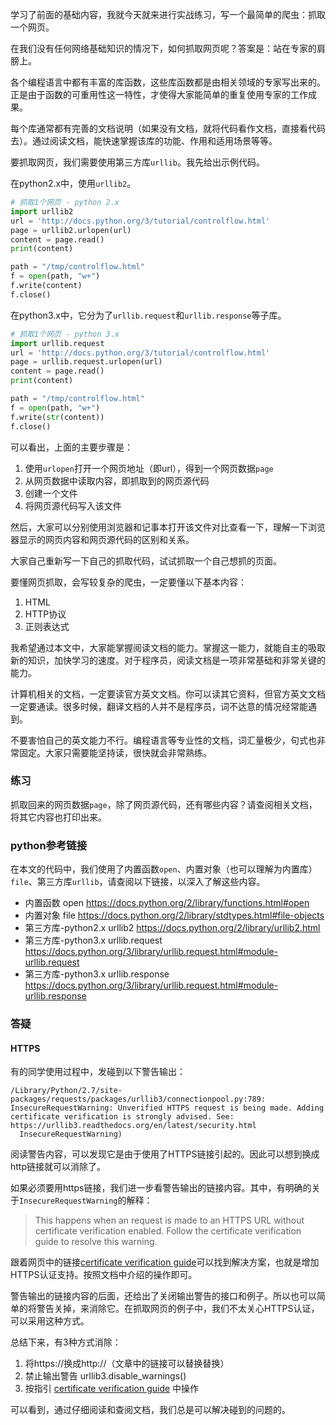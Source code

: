 

学习了前面的基础内容，我就今天就来进行实战练习，写一个最简单的爬虫：抓取一个网页。

在我们没有任何网络基础知识的情况下，如何抓取网页呢？答案是：站在专家的肩膀上。

各个编程语言中都有丰富的库函数，这些库函数都是由相关领域的专家写出来的。正是由于函数的可重用性这一特性，才使得大家能简单的重复使用专家的工作成果。

每个库通常都有完善的文档说明（如果没有文档，就将代码看作文档，直接看代码去）。通过阅读文档，能快速掌握该库的功能、作用和适用场景等等。

要抓取网页，我们需要使用第三方库`urllib`。我先给出示例代码。

在python2.x中，使用`urllib2`。

```py
# 抓取1个网页 - python 2.x
import urllib2
url = 'http://docs.python.org/3/tutorial/controlflow.html'
page = urllib2.urlopen(url)
content = page.read()
print(content)

path = "/tmp/controlflow.html"
f = open(path, "w+")
f.write(content)
f.close()
```

在python3.x中，它分为了`urllib.request`和`urllib.response`等子库。

```py
# 抓取1个网页 - python 3.x
import urllib.request
url = 'http://docs.python.org/3/tutorial/controlflow.html'
page = urllib.request.urlopen(url)
content = page.read()
print(content)

path = "/tmp/controlflow.html"
f = open(path, "w+")
f.write(str(content))
f.close()
```

可以看出，上面的主要步骤是：

1. 使用`urlopen`打开一个网页地址（即url），得到一个网页数据`page`
2. 从网页数据中读取内容，即抓取到的网页源代码
3. 创建一个文件
4. 将网页源代码写入该文件

然后，大家可以分别使用浏览器和记事本打开该文件对比查看一下，理解一下浏览器显示的网页内容和网页源代码的区别和关系。

大家自己重新写一下自己的抓取代码，试试抓取一个自己想抓的页面。


要懂网页抓取，会写较复杂的爬虫，一定要懂以下基本内容：

1. HTML
2. HTTP协议
3. 正则表达式


我希望通过本文中，大家能掌握阅读文档的能力。掌握这一能力，就能自主的吸取新的知识，加快学习的速度。对于程序员，阅读文档是一项非常基础和非常关键的能力。

计算机相关的文档，一定要读官方英文文档。你可以读其它资料，但官方英文文档一定要通读。很多时候，翻译文档的人并不是程序员，词不达意的情况经常能遇到。

不要害怕自己的英文能力不行。编程语言等专业性的文档，词汇量极少，句式也非常固定。大家只需要能坚持读，很快就会非常熟练。

### 练习
抓取回来的网页数据`page`，除了网页源代码，还有哪些内容？请查阅相关文档，将其它内容也打印出来。

### python参考链接
在本文的代码中，我们使用了内置函数`open`、内置对象（也可以理解为内置库）`file`、第三方库`urllib`，请查阅以下链接，以深入了解这些内容。

- 内置函数 open https://docs.python.org/2/library/functions.html#open
- 内置对象 file https://docs.python.org/2/library/stdtypes.html#file-objects
- 第三方库-python2.x urllib2  https://docs.python.org/2/library/urllib2.html
- 第三方库-python3.x urllib.request https://docs.python.org/3/library/urllib.request.html#module-urllib.request
- 第三方库-python3.x urllib.response https://docs.python.org/3/library/urllib.request.html#module-urllib.response


### 答疑

#### HTTPS
有的同学使用过程中，发碰到以下警告输出：

```
/Library/Python/2.7/site-packages/requests/packages/urllib3/connectionpool.py:789: InsecureRequestWarning: Unverified HTTPS request is being made. Adding certificate verification is strongly advised. See: https://urllib3.readthedocs.org/en/latest/security.html
  InsecureRequestWarning)
```

阅读警告内容，可以发现它是由于使用了HTTPS链接引起的。因此可以想到换成http链接就可以消除了。

如果必须要用https链接，我们进一步看警告输出的链接内容。其中，有明确的关于`InsecureRequestWarning`的解释：

> This happens when an request is made to an HTTPS URL without certificate verification enabled. Follow the certificate verification guide to resolve this warning.

跟着网页中的链接[certificate verification guide](https://urllib3.readthedocs.io/en/latest/user-guide.html#ssl)可以找到解决方案，也就是增加HTTPS认证支持。按照文档中介绍的操作即可。

警告输出的链接内容的后面，还给出了关闭输出警告的接口和例子。所以也可以简单的将警告关掉，来消除它。在抓取网页的例子中，我们不太关心HTTPS认证，可以采用这种方式。

总结下来，有3种方式消除：
1. 将https://换成http://（文章中的链接可以替换替换）
2. 禁止输出警告 urllib3.disable_warnings() 
3. 按指引 [certificate verification guide](https://urllib3.readthedocs.io/en/latest/user-guide.html#ssl) 中操作

可以看到，通过仔细阅读和查阅文档，我们总是可以解决碰到的问题的。


